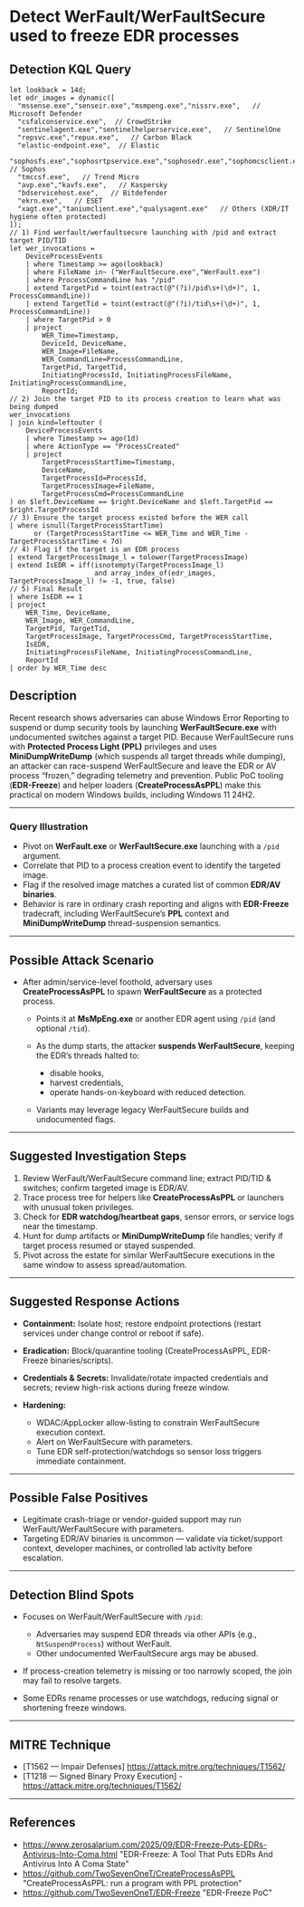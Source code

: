 # Detect WerFault/WerFaultSecure used to freeze EDR processes

## Detection KQL Query
```kusto
let lookback = 14d;
let edr_images = dynamic([
  "mssense.exe","senseir.exe","msmpeng.exe","nissrv.exe",   // Microsoft Defender
  "csfalconservice.exe",  // CrowdStrike
  "sentinelagent.exe","sentinelhelperservice.exe",   // SentinelOne
  "repsvc.exe","repux.exe",   // Carbon Black
  "elastic-endpoint.exe",  // Elastic
  "sophosfs.exe","sophosrtpservice.exe","sophosedr.exe","sophomcsclient.exe",   // Sophos
  "tmccsf.exe",   // Trend Micro
  "avp.exe","kavfs.exe",   // Kaspersky
  "bdservicehost.exe",   // Bitdefender
  "ekrn.exe",   // ESET
  "xagt.exe","taniumclient.exe","qualysagent.exe"   // Others (XDR/IT hygiene often protected)
]);
// 1) Find werfault/werfaultsecure launching with /pid and extract target PID/TID
let wer_invocations =
    DeviceProcessEvents
    | where Timestamp >= ago(lookback)
    | where FileName in~ ("WerFaultSecure.exe","WerFault.exe")
    | where ProcessCommandLine has "/pid"
    | extend TargetPid = toint(extract(@"(?i)/pid\s+(\d+)", 1, ProcessCommandLine))
    | extend TargetTid = toint(extract(@"(?i)/tid\s+(\d+)", 1, ProcessCommandLine))
    | where TargetPid > 0
    | project
        WER_Time=Timestamp,
        DeviceId, DeviceName,
        WER_Image=FileName,
        WER_CommandLine=ProcessCommandLine,
        TargetPid, TargetTid,
        InitiatingProcessId, InitiatingProcessFileName, InitiatingProcessCommandLine,
        ReportId;
// 2) Join the target PID to its process creation to learn what was being dumped
wer_invocations
| join kind=leftouter (
    DeviceProcessEvents
    | where Timestamp >= ago(1d)
    | where ActionType == "ProcessCreated"
    | project
        TargetProcessStartTime=Timestamp,
        DeviceName,
        TargetProcessId=ProcessId,
        TargetProcessImage=FileName,
        TargetProcessCmd=ProcessCommandLine
) on $left.DeviceName == $right.DeviceName and $left.TargetPid == $right.TargetProcessId
// 3) Ensure the target process existed before the WER call
| where isnull(TargetProcessStartTime)
      or (TargetProcessStartTime <= WER_Time and WER_Time - TargetProcessStartTime < 7d)
// 4) Flag if the target is an EDR process
| extend TargetProcessImage_l = tolower(TargetProcessImage)
| extend IsEDR = iff(isnotempty(TargetProcessImage_l)
                     and array_index_of(edr_images, TargetProcessImage_l) != -1, true, false)
// 5) Final Result
| where IsEDR == 1
| project
    WER_Time, DeviceName,
    WER_Image, WER_CommandLine,
    TargetPid, TargetTid,
    TargetProcessImage, TargetProcessCmd, TargetProcessStartTime,
    IsEDR,
    InitiatingProcessFileName, InitiatingProcessCommandLine,
    ReportId
| order by WER_Time desc

````
## Description

Recent research shows adversaries can abuse Windows Error Reporting to suspend or dump security tools by launching **WerFaultSecure.exe** with undocumented switches against a target PID. Because WerFaultSecure runs with **Protected Process Light (PPL)** privileges and uses **MiniDumpWriteDump** (which suspends all target threads while dumping), an attacker can race-suspend WerFaultSecure and leave the EDR or AV process “frozen,” degrading telemetry and prevention. Public PoC tooling (**EDR-Freeze**) and helper loaders (**CreateProcessAsPPL**) make this practical on modern Windows builds, including Windows 11 24H2.

---
### Query Illustration
- Pivot on **WerFault.exe** or **WerFaultSecure.exe** launching with a `/pid` argument.
- Correlate that PID to a process creation event to identify the targeted image.
- Flag if the resolved image matches a curated list of common **EDR/AV binaries**.
- Behavior is rare in ordinary crash reporting and aligns with **EDR-Freeze** tradecraft, including WerFaultSecure’s **PPL** context and **MiniDumpWriteDump** thread-suspension semantics.

---

## Possible Attack Scenario

* After admin/service-level foothold, adversary uses **CreateProcessAsPPL** to spawn **WerFaultSecure** as a protected process.

  * Points it at **MsMpEng.exe** or another EDR agent using `/pid` (and optional `/tid`).
  * As the dump starts, the attacker **suspends WerFaultSecure**, keeping the EDR’s threads halted to:

    * disable hooks,
    * harvest credentials,
    * operate hands-on-keyboard with reduced detection.
  * Variants may leverage legacy WerFaultSecure builds and undocumented flags.

---

## Suggested Investigation Steps

1. Review WerFault/WerFaultSecure command line; extract PID/TID & switches; confirm targeted image is EDR/AV.
2. Trace process tree for helpers like **CreateProcessAsPPL** or launchers with unusual token privileges.
3. Check for **EDR watchdog/heartbeat gaps**, sensor errors, or service logs near the timestamp.
4. Hunt for dump artifacts or **MiniDumpWriteDump** file handles; verify if target process resumed or stayed suspended.
5. Pivot across the estate for similar WerFaultSecure executions in the same window to assess spread/automation.

---

## Suggested Response Actions

* **Containment:** Isolate host; restore endpoint protections (restart services under change control or reboot if safe).
* **Eradication:** Block/quarantine tooling (CreateProcessAsPPL, EDR-Freeze binaries/scripts).
* **Credentials & Secrets:** Invalidate/rotate impacted credentials and secrets; review high-risk actions during freeze window.
* **Hardening:**

  * WDAC/AppLocker allow-listing to constrain WerFaultSecure execution context.
  * Alert on WerFaultSecure with parameters.
  * Tune EDR self-protection/watchdogs so sensor loss triggers immediate containment.

---

## Possible False Positives

* Legitimate crash-triage or vendor-guided support may run WerFault/WerFaultSecure with parameters.
* Targeting EDR/AV binaries is uncommon — validate via ticket/support context, developer machines, or controlled lab activity before escalation.

---

## Detection Blind Spots

* Focuses on WerFault/WerFaultSecure with `/pid`:

  * Adversaries may suspend EDR threads via other APIs (e.g., `NtSuspendProcess`) without WerFault.
  * Other undocumented WerFaultSecure args may be abused.
* If process-creation telemetry is missing or too narrowly scoped, the join may fail to resolve targets.
* Some EDRs rename processes or use watchdogs, reducing signal or shortening freeze windows.

---

## MITRE Technique

* [T1562 — Impair Defenses] https://attack.mitre.org/techniques/T1562/
* [T1218 — Signed Binary Proxy Execution] - https://attack.mitre.org/techniques/T1562/

---

## References

* https://www.zerosalarium.com/2025/09/EDR-Freeze-Puts-EDRs-Antivirus-Into-Coma.html "EDR-Freeze: A Tool That Puts EDRs And Antivirus Into A Coma State"
* https://github.com/TwoSevenOneT/CreateProcessAsPPL "CreateProcessAsPPL: run a program with PPL protection"
* https://github.com/TwoSevenOneT/EDR-Freeze "EDR-Freeze PoC"
